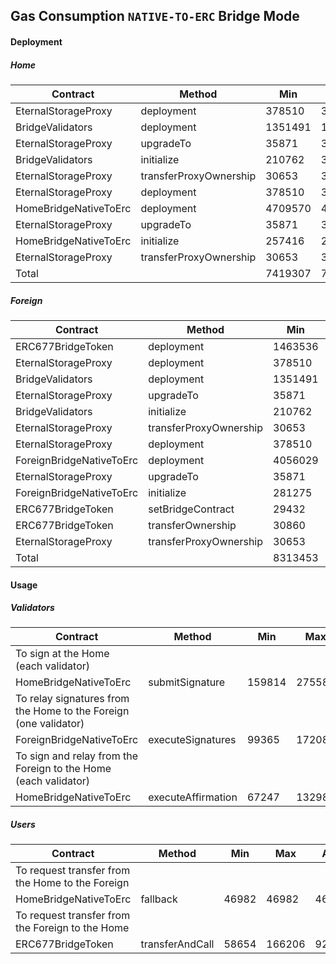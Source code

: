 ## Gas Consumption `NATIVE-TO-ERC` Bridge Mode

#### Deployment
##### Home
 Contract | Method | Min | Max | Avg
----  | ---- | ---- | ---- | ----
EternalStorageProxy|deployment|378510|378510|378510
BridgeValidators|deployment|1351491|1351491|1351491
EternalStorageProxy|upgradeTo|35871|30924|30913
BridgeValidators|initialize|210762|306607|270900
EternalStorageProxy|transferProxyOwnership|30653|30653|30653
EternalStorageProxy|deployment|378510|378510|378510
HomeBridgeNativeToErc|deployment|4709570|4709570|4709570
EternalStorageProxy|upgradeTo|35871|30924|30913
HomeBridgeNativeToErc|initialize|257416|258312|258003
EternalStorageProxy|transferProxyOwnership|30653|30653|30653
Total| |7419307|7506154|7470116

##### Foreign
 Contract | Method | Min | Max | Avg
----  | ---- | ---- | ---- | ----
ERC677BridgeToken|deployment|1463536|1464560|1464170
EternalStorageProxy|deployment|378510|378510|378510
BridgeValidators|deployment|1351491|1351491|1351491
EternalStorageProxy|upgradeTo|35871|30924|30913
BridgeValidators|initialize|210762|306607|270900
EternalStorageProxy|transferProxyOwnership|30653|30653|30653
EternalStorageProxy|deployment|378510|378510|378510
ForeignBridgeNativeToErc|deployment|4056029|4056029|4056029
EternalStorageProxy|upgradeTo|35871|30924|30913
ForeignBridgeNativeToErc|initialize|281275|281339|281328
ERC677BridgeToken|setBridgeContract|29432|44432|39432
ERC677BridgeToken|transferOwnership|30860|30924|30913
EternalStorageProxy|transferProxyOwnership|30653|30653|30653
Total| |8313453|8415556|8374415

#### Usage

##### Validators

 Contract | Method | Min | Max | Avg
----  | ---- | ---- | ---- | ----
To sign at the Home (each validator)|
HomeBridgeNativeToErc|submitSignature|159814|275587|220654
To relay signatures from the Home to the Foreign (one validator)|
ForeignBridgeNativeToErc|executeSignatures|99365|172087|138314
To sign and relay from the Foreign to the Home (each validator)|
HomeBridgeNativeToErc|executeAffirmation|67247|132985|101980

##### Users

 Contract | Method | Min | Max | Avg
----  | ---- | ---- | ---- | ----
To request transfer from the Home to the Foreign|
HomeBridgeNativeToErc|fallback|46982|46982|46982
To request transfer from the Foreign to the Home|
ERC677BridgeToken|transferAndCall|58654|166206|92597  
